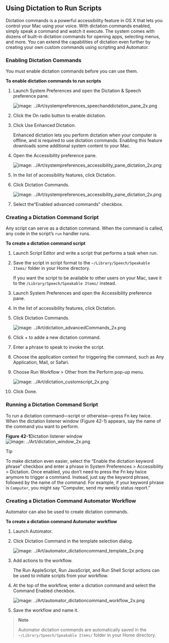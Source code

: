 <a id="//apple_ref/doc/uid/TP40016239-CH87"></a><a id="//apple_ref/doc/uid/TP40016239-CH87-SW1"></a>

## Using Dictation to Run Scripts

Dictation commands is a powerful accessibility feature in OS X that lets you control your Mac using your voice. With dictation commands enabled, simply speak a command and watch it execute. The system comes with dozens of built-in dictation commands for opening apps, selecting menus, and more. You can extend the capabilities of dictation even further by creating your own custom commands using scripting and Automator.

<a id="//apple_ref/doc/uid/TP40016239-CH87-SW4"></a>

### Enabling Dictation Commands

You must enable dictation commands before you can use them.

<a id="//apple_ref/doc/uid/TP40016239-CH87-SW5"></a>

**To enable dictation commands to run scripts**

1. Launch System Preferences and open the Dictation & Speech preference pane.

   ![image: ../Art/systempreferences_speechanddictation_pane_2x.png](https://developer.apple.com/library/archive/mac-automation-scripting-guide/Art/systempreferences_speechanddictation_pane_2x.png)
2. Click the On radio button to enable dictation.
3. Click Use Enhanced Dictation.

   Enhanced dictation lets you perform dictation when your computer is offline, and is required to use dictation commands. Enabling this feature downloads some additional system content to your Mac.
4. Open the Accessibility preference pane.

   ![image: ../Art/systempreferences_accessibility_pane_dictation_2x.png](https://developer.apple.com/library/archive/mac-automation-scripting-guide/Art/systempreferences_accessibility_pane_dictation_2x.png)
5. In the list of accessibility features, click Dictation.
6. Click Dictation Commands.

   ![image: ../Art/systempreferences_accessibility_pane_dictation_2x.png](https://developer.apple.com/library/archive/mac-automation-scripting-guide/Art/systempreferences_accessibility_pane_dictation_2x.png)
7. Select the“Enabled advanced commands” checkbox.

<a id="//apple_ref/doc/uid/TP40016239-CH87-SW6"></a>

### Creating a Dictation Command Script

Any script can serve as a dictation command. When the command is called, any code in the script’s `run` handler runs.

<a id="//apple_ref/doc/uid/TP40016239-CH87-SW7"></a>

**To create a dictation command script**

1. Launch Script Editor and write a script that performs a task when run.
2. Save the script in script format to the `~/Library/Speech/Speakable Items/` folder in your Home directory.

   If you want the script to be available to other users on your Mac, save it to the `/Library/Speech/Speakable Items/` instead.
3. Launch System Preferences and open the Accessibility preference pane.
4. In the list of accessibility features, click Dictation.
5. Click Dictation Commands.

   ![image: ../Art/dictation_advancedCommands_2x.png](https://developer.apple.com/library/archive/mac-automation-scripting-guide/Art/dictation_advancedCommands_2x.png)
6. Click + to adde a new dictation command.
7. Enter a phrase to speak to invoke the script.
8. Choose the application context for triggering the command, such as Any Application, Mail, or Safari.
9. Choose Run Workflow > Other from the Perform pop-up menu.

   ![image: ../Art/dictation_customscript_2x.png](https://developer.apple.com/library/archive/mac-automation-scripting-guide/Art/dictation_customscript_2x.png)
10. Click Done.

<a id="//apple_ref/doc/uid/TP40016239-CH87-SW8"></a>

### Running a Dictation Command Script

To run a dictation command—script or otherwise—press Fn key twice. When the dictation listener window (Figure 42-1) appears, say the name of the command you want to perform.

<a id="//apple_ref/doc/uid/TP40016239-CH87-SW3"></a>
**Figure 42-1**Dictation listener window
![image: ../Art/dictation_window_2x.png](https://developer.apple.com/library/archive/mac-automation-scripting-guide/Art/dictation_window_2x.png)

<a id="//apple_ref/doc/uid/TP40016239-CH87-DontLinkElementID_10"></a>


Tip

To make dictation even easier, select the “Enable the dictation keyword phrase” checkbox and enter a phrase in System Preferences > Accessibility > Dictation. Once enabled, you don’t need to press the Fn key twice anymore to trigger a command. Instead, just say the keyword phrase, followed by the name of the command. For example, if your keyword phrase is `Computer`, you might say “Computer, send my weekly status report.”

<a id="//apple_ref/doc/uid/TP40016239-CH87-SW2"></a>

### Creating a Dictation Command Automator Workflow

Automator can also be used to create dictation commands.

<a id="//apple_ref/doc/uid/TP40016239-CH87-SW9"></a>

**To create a dictation command Automator workflow**

1. Launch Automator.
2. Click Dictation Command in the template selection dialog.

   ![image: ../Art/automator_dictationcommand_template_2x.png](https://developer.apple.com/library/archive/mac-automation-scripting-guide/Art/automator_dictationcommand_template_2x.png)
3. Add actions to the workflow.

   The Run AppleScript, Run JavaScript, and Run Shell Script actions can be used to initiate scripts from your workflow.
4. At the top of the workflow, enter a dictation command and select the Command Enabled checkbox.

   ![image: ../Art/automator_dictationcommand_workflow_2x.png](https://developer.apple.com/library/archive/mac-automation-scripting-guide/Art/automator_dictationcommand_workflow_2x.png)
5. Save the workflow and name it.

> **Note**
>
>
> Automator dictation commands are automatically saved in the `~/Library/Speech/Speakable Items/` folder in your Home directory.
